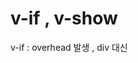 # v-if , v-show 
  v-if : overhead 발생 , div 대신 <template> tag 사용 가능
  v-show : toggle시 유용 ( template tag 불가) 
  
# v-for 
  v-for='(a1, idx) in [10,20,30]' : index variable 
  
# directive : user define tag 
  lifecycle ( bind - only one called, inserted, update (change before), componentUpdated(change after), unbind) 
  
  
# vue-router
  1) a tag => <router-link to='/'></router-link>   to:: path value 
  2) component 대신 이동만 
  beforeEnter(to,from,next){ next('/home'); } 
  
  
# *mixin*
  공용methods
  
# render function 
  slot : use tag inner text 
  
# scroll pistion to top 
  scrollBehavior on router  
  
# form , submit not use ( remove it ) 

# use vuex
  variable => state : {  var_xxxx : '' }
  // save 
  this.$store.state.var_xxxx = 'value'; 
  // read 
  this.$store.state.var_xxxx
  -> reload 시 날라감.
  ==> use webstorage 
  
# use session storage
  sessionStorage.var_xxx = this.var_xxxx;
  
  beforeCreate 에서 sessionStorage value 읽어서 state에 할당 
  if(sessionStorage.var_xxx != undefined) ... 
  
  // remove storage
  sessionStorage.clear() 
  
  cf) storage 는 문자열로 저장됨 
  
# watch 
  created 는 컴포넌트 생성떄만. 
  watch : { '$route' (to, from){ alert(this.$route.params.board_idx); } }
  
